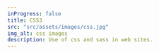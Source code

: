 ```yaml
---
inProgress: false
title: CSS3
src: "src/assets/images/css.jpg"
img_alt: css images
description: Use of css and sass in web sites.
---
```


